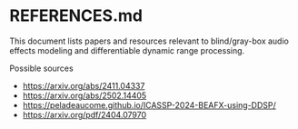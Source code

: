 # REFERENCES.md

This document lists papers and resources relevant to blind/gray-box audio effects modeling and differentiable dynamic range processing.

Possible sources

- https://arxiv.org/abs/2411.04337
- https://arxiv.org/abs/2502.14405
- https://peladeaucome.github.io/ICASSP-2024-BEAFX-using-DDSP/
- https://arxiv.org/pdf/2404.07970

